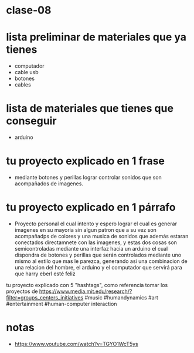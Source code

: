 # clase-08


# lista preliminar de materiales que ya tienes
- computador
- cable usb
- botones
- cables
# lista de materiales que tienes que conseguir
- arduino 
# tu proyecto explicado en 1 frase
- mediante botones y perillas lograr controlar sonidos que son acompañados de imagenes.
# tu proyecto explicado en 1 párrafo
- Proyecto personal el cual intento y espero lograr el cual es generar imagenes en su mayoria sin algun patron que a su vez son acompañadps de colores y una musica de sonidos que además estaran conectados directamnete con las imagenes, y estas dos cosas son semicontroladas mediante una interfaz hacia un arduino el cual dispondra de botones y perillas que serán controlados mediante uno mismo al estilo que mas le parezca, generando asi una combinacion de una relacion del hombre, el arduino y el computador que servirá para que harry eberl esté feliz

tu proyecto explicado con 5 "hashtags", como referencia tomar los proyectos de https://www.media.mit.edu/research/?filter=groups_centers_initiatives
#music #humandynamics #art #entertainment #human-computer interaction 


# notas
- https://www.youtube.com/watch?v=TGYO1WcT5ys
